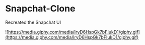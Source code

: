 # Snapchat-Clone
Recreated the Snapchat UI

![https://media.giphy.com/media/lryD6HspGk7bFIukD1/giphy.gif](https://media.giphy.com/media/lryD6HspGk7bFIukD1/giphy.gif)

